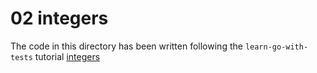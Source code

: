 # 02 integers

The code in this directory has been written following the `learn-go-with-tests` tutorial [integers](https://quii.gitbook.io/learn-go-with-tests/go-fundamentals/integers)
